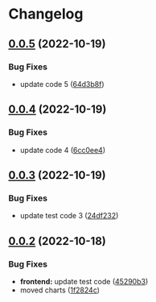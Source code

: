 # Changelog

## [0.0.5](https://github.com/itsnotapt/test-release-please/compare/frontend-v0.0.4...frontend-v0.0.5) (2022-10-19)


### Bug Fixes

* update code 5 ([64d3b8f](https://github.com/itsnotapt/test-release-please/commit/64d3b8f138693cab7d63577c079653d802f44e38))

## [0.0.4](https://github.com/itsnotapt/test-release-please/compare/frontend-v0.0.3...frontend-v0.0.4) (2022-10-19)


### Bug Fixes

* update code 4 ([6cc0ee4](https://github.com/itsnotapt/test-release-please/commit/6cc0ee471abddf1d33031aefca2410376ddb8384))

## [0.0.3](https://github.com/itsnotapt/test-release-please/compare/frontend-v0.0.2...frontend-v0.0.3) (2022-10-19)


### Bug Fixes

* update test code 3 ([24df232](https://github.com/itsnotapt/test-release-please/commit/24df23221934121b1ac8d94a41d97790bab7f306))

## [0.0.2](https://github.com/itsnotapt/test-release-please/compare/frontend-v0.0.1...frontend-v0.0.2) (2022-10-18)


### Bug Fixes

* **frontend:** update test code ([45290b3](https://github.com/itsnotapt/test-release-please/commit/45290b37bfefc94104daf1ca23edbdba22791f3d))
* moved charts ([1f2824c](https://github.com/itsnotapt/test-release-please/commit/1f2824c985fab6f82d18c248dbe1f17eede4cf41))
